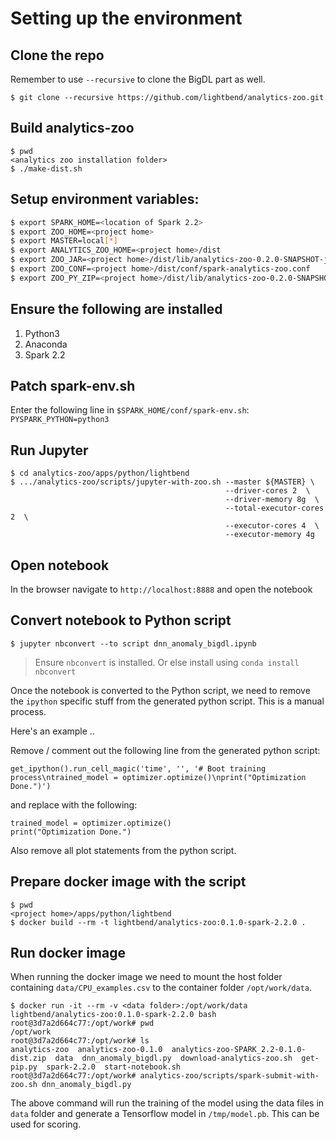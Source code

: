 # Setting up the environment

## Clone the repo

Remember to use `--recursive` to clone the BigDL part as well.

`$ git clone --recursive https://github.com/lightbend/analytics-zoo.git`

## Build analytics-zoo

```
$ pwd
<analytics zoo installation folder>
$ ./make-dist.sh
```

## Setup environment variables:

```bash
$ export SPARK_HOME=<location of Spark 2.2>
$ export ZOO_HOME=<project home>
$ export MASTER=local[*]
$ export ANALYTICS_ZOO_HOME=<project home>/dist
$ export ZOO_JAR=<project home>/dist/lib/analytics-zoo-0.2.0-SNAPSHOT-jar-with-dependencies.jar
$ export ZOO_CONF=<project home>/dist/conf/spark-analytics-zoo.conf
$ export ZOO_PY_ZIP=<project home>/dist/lib/analytics-zoo-0.2.0-SNAPSHOT-spark-2.1.0-dist.zip

```

## Ensure the following are installed

1. Python3
2. Anaconda
3. Spark 2.2

## Patch spark-env.sh

Enter the following line in `$SPARK_HOME/conf/spark-env.sh`:
`PYSPARK_PYTHON=python3`

## Run Jupyter

```
$ cd analytics-zoo/apps/python/lightbend
$ .../analytics-zoo/scripts/jupyter-with-zoo.sh --master ${MASTER} \
                                                --driver-cores 2  \
                                                --driver-memory 8g  \
                                                --total-executor-cores 2  \
                                                --executor-cores 4  \
                                                --executor-memory 4g
```

## Open notebook

In the browser navigate to `http://localhost:8888` and open the notebook

## Convert notebook to Python script

`$ jupyter nbconvert --to script dnn_anomaly_bigdl.ipynb`

> Ensure `nbconvert` is installed. Or else install using `conda install nbconvert`

Once the notebook is converted to the Python script, we need to remove the `ipython` specific stuff from the generated python script. This is a manual process.

Here's an example ..

Remove / comment out the following line from the generated python script:

```
get_ipython().run_cell_magic('time', '', '# Boot training process\ntrained_model = optimizer.optimize()\nprint("Optimization Done.")')
```

and replace with the following:

```
trained_model = optimizer.optimize()
print("Optimization Done.")
```

Also remove all plot statements from the python script.

## Prepare docker image with the script

```
$ pwd
<project home>/apps/python/lightbend
$ docker build --rm -t lightbend/analytics-zoo:0.1.0-spark-2.2.0 .
```

## Run docker image

When running the docker image we need to mount the host folder containing `data/CPU_examples.csv` to the container folder `/opt/work/data`.

```
$ docker run -it --rm -v <data folder>:/opt/work/data lightbend/analytics-zoo:0.1.0-spark-2.2.0 bash
root@3d7a2d664c77:/opt/work# pwd
/opt/work
root@3d7a2d664c77:/opt/work# ls
analytics-zoo  analytics-zoo-0.1.0  analytics-zoo-SPARK_2.2-0.1.0-dist.zip  data  dnn_anomaly_bigdl.py  download-analytics-zoo.sh  get-pip.py  spark-2.2.0  start-notebook.sh
root@3d7a2d664c77:/opt/work# analytics-zoo/scripts/spark-submit-with-zoo.sh dnn_anomaly_bigdl.py
```

The above command will run the training of the model using the data files in `data` folder and generate a Tensorflow model in `/tmp/model.pb`. This can be used for scoring.







